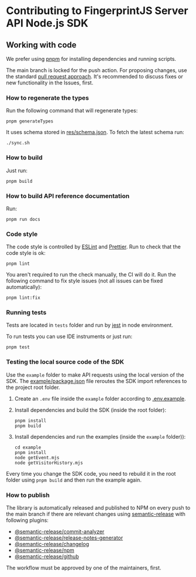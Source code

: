 # Contributing to FingerprintJS Server API Node.js SDK

## Working with code

We prefer using [pnpm](https://pnpmpkg.com/) for installing dependencies and running scripts.

The main branch is locked for the push action. For proposing changes, use the standard [pull request approach](https://docs.github.com/en/pull-requests/collaborating-with-pull-requests/proposing-changes-to-your-work-with-pull-requests/creating-a-pull-request). It's recommended to discuss fixes or new functionality in the Issues, first.

### How to regenerate the types

Run the following command that will regenerate types:

```shell
pnpm generateTypes
```

It uses schema stored in [res/schema.json](resources/fingerprint-server-api.yaml). To fetch the latest schema run:

```shell
./sync.sh
```

### How to build

Just run:

```shell
pnpm build
```

### How to build API reference documentation

Run:

```shell
pnpm run docs
```

### Code style

The code style is controlled by [ESLint](https://eslint.org/) and [Prettier](https://prettier.io/). Run to check that the code style is ok:

```shell
pnpm lint
```

You aren't required to run the check manually, the CI will do it. Run the following command to fix style issues (not all issues can be fixed automatically):

```shell
pnpm lint:fix
```

### Running tests

Tests are located in `tests` folder and run by [jest](https://jestjs.io/) in node environment.

To run tests you can use IDE instruments or just run:

```shell
pnpm test
```

### Testing the local source code of the SDK

Use the `example` folder to make API requests using the local version of the SDK. The [example/package.json](./example/package.json) file reroutes the SDK import references to the project root folder.

1. Create an `.env` file inside the `example` folder according to [.env.example](/example/.env.example).
2. Install dependencies and build the SDK (inside the root folder):

   ```shell
   pnpm install
   pnpm build
   ```

3. Install dependencies and run the examples (inside the `example` folder)):

   ```shell
   cd example
   pnpm install
   node getEvent.mjs
   node getVisitorHistory.mjs
   ```

Every time you change the SDK code, you need to rebuild it in the root folder using `pnpm build` and then run the example again.

### How to publish

The library is automatically released and published to NPM on every push to the main branch if there are relevant changes using [semantic-release](https://github.com/semantic-release/semantic-release) with following plugins:

- [@semantic-release/commit-analyzer](https://github.com/semantic-release/commit-analyzer)
- [@semantic-release/release-notes-generator](https://github.com/semantic-release/release-notes-generator)
- [@semantic-release/changelog](https://github.com/semantic-release/changelog)
- [@semantic-release/npm](https://github.com/semantic-release/npm)
- [@semantic-release/github](https://github.com/semantic-release/github)

The workflow must be approved by one of the maintainers, first.
